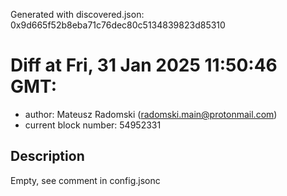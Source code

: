 Generated with discovered.json: 0x9d665f52b8eba71c76dec80c5134839823d85310

# Diff at Fri, 31 Jan 2025 11:50:46 GMT:

- author: Mateusz Radomski (<radomski.main@protonmail.com>)
- current block number: 54952331

## Description

Empty, see comment in config.jsonc
